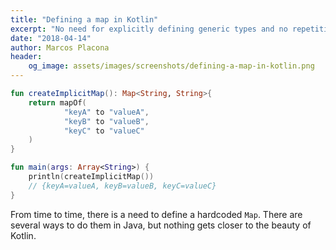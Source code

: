 ```yaml
---
title: "Defining a map in Kotlin"
excerpt: "No need for explicitly defining generic types and no repetitive `put` or assignment to define maps."
date: "2018-04-14"
author: Marcos Placona
header:
    og_image: assets/images/screenshots/defining-a-map-in-kotlin.png
---
```


```kotlin
fun createImplicitMap(): Map<String, String>{
    return mapOf(
            "keyA" to "valueA",
            "keyB" to "valueB",
            "keyC" to "valueC"
    )
}

fun main(args: Array<String>) {
    println(createImplicitMap())
    // {keyA=valueA, keyB=valueB, keyC=valueC}
}
```

From time to time, there is a need to define a hardcoded `Map`. There are several ways to do them in Java, but nothing gets closer to the beauty of Kotlin.
